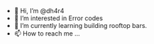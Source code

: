 - 👋 Hi, I’m @dh4r4
- 👀 I’m interested in Error codes
- 🌱 I’m currently learning building rooftop bars.
- 📫 How to reach me ...

<!---
dh4r4/dh4r4 is a ✨ special ✨ repository because its `README.md` (this file) appears on your GitHub profile.
You can click the Preview link to take a look at your changes.
--->
